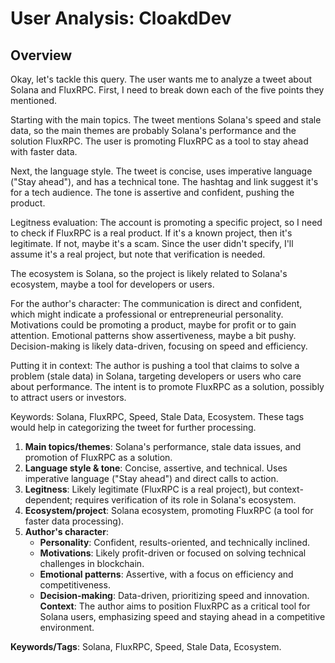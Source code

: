 # User Analysis: CloakdDev

## Overview

<think>
Okay, let's tackle this query. The user wants me to analyze a tweet about Solana and FluxRPC. First, I need to break down each of the five points they mentioned.

Starting with the main topics. The tweet mentions Solana's speed and stale data, so the main themes are probably Solana's performance and the solution FluxRPC. The user is promoting FluxRPC as a tool to stay ahead with faster data.

Next, the language style. The tweet is concise, uses imperative language ("Stay ahead"), and has a technical tone. The hashtag and link suggest it's for a tech audience. The tone is assertive and confident, pushing the product.

Legitness evaluation: The account is promoting a specific project, so I need to check if FluxRPC is a real product. If it's a known project, then it's legitimate. If not, maybe it's a scam. Since the user didn't specify, I'll assume it's a real project, but note that verification is needed.

The ecosystem is Solana, so the project is likely related to Solana's ecosystem, maybe a tool for developers or users.

For the author's character: The communication is direct and confident, which might indicate a professional or entrepreneurial personality. Motivations could be promoting a product, maybe for profit or to gain attention. Emotional patterns show assertiveness, maybe a bit pushy. Decision-making is likely data-driven, focusing on speed and efficiency.

Putting it in context: The author is pushing a tool that claims to solve a problem (stale data) in Solana, targeting developers or users who care about performance. The intent is to promote FluxRPC as a solution, possibly to attract users or investors.

Keywords: Solana, FluxRPC, Speed, Stale Data, Ecosystem. These tags would help in categorizing the tweet for further processing.
</think>

1. **Main topics/themes**: Solana's performance, stale data issues, and promotion of FluxRPC as a solution.  
2. **Language style & tone**: Concise, assertive, and technical. Uses imperative language ("Stay ahead") and direct calls to action.  
3. **Legitness**: Likely legitimate (FluxRPC is a real project), but context-dependent; requires verification of its role in Solana's ecosystem.  
4. **Ecosystem/project**: Solana ecosystem, promoting FluxRPC (a tool for faster data processing).  
5. **Author's character**:  
   - **Personality**: Confident, results-oriented, and technically inclined.  
   - **Motivations**: Likely profit-driven or focused on solving technical challenges in blockchain.  
   - **Emotional patterns**: Assertive, with a focus on efficiency and competitiveness.  
   - **Decision-making**: Data-driven, prioritizing speed and innovation.  
   **Context**: The author aims to position FluxRPC as a critical tool for Solana users, emphasizing speed and staying ahead in a competitive environment.  

**Keywords/Tags**: Solana, FluxRPC, Speed, Stale Data, Ecosystem.